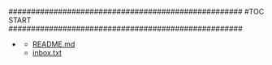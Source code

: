 







####################################################
#TOC START
####################################################
* [](.//README.md)
    * [README.md](./README.md)
    * [inbox.txt](./inbox.txt)
